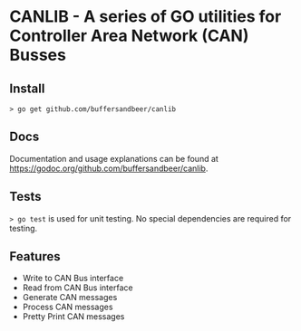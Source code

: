# CANLIB - A series of GO utilities for Controller Area Network (CAN) Busses

## Install
`> go get github.com/buffersandbeer/canlib`

## Docs
Documentation and usage explanations can be found at <https://godoc.org/github.com/buffersandbeer/canlib>.

## Tests
`> go test` is used for unit testing. No special dependencies are required for testing.

## Features

* Write to CAN Bus interface
* Read from CAN Bus interface
* Generate CAN messages
* Process CAN messages
* Pretty Print CAN messages

